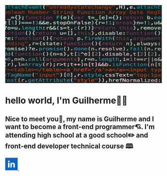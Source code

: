 <img src="https://github.com/guifittipaldi-afk/guifittipaldi-afk/blob/main/pexels-markusspiske-965345.jpg" width="1000" height="250" align=center>
<h1>hello world, I'm Guilherme🎉🎉</h1> 
<h2>Nice to meet you🎇, my name is Guilherme and I want to become a front-end programmer💘.
I'm attending high school at a good school✏️ and front-end developer technical course 🕮</h2>
<a href="https://www.linkedin.com/in/gui-fittipaldi-098aa5285/"><img src="https://github.com/guifittipaldi-afk/guifittipaldi-afk/blob/main/images%20linkedin.png"width="40" heigth="40"</a>
<a href="https://mail.google.com/mail/mu/mp/122/#tl/priority/%5Esmartlabel_personal"><img src=""<a/>
